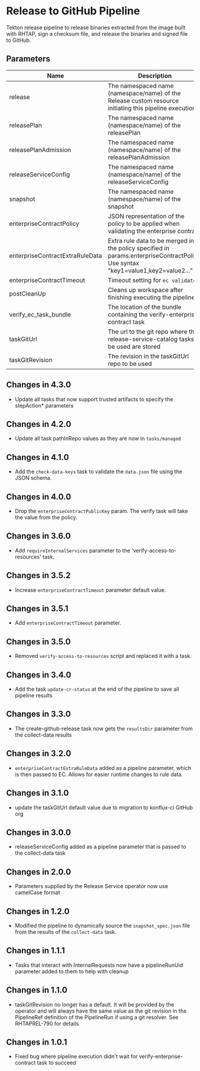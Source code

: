 # Release to GitHub Pipeline

Tekton release pipeline to release binaries extracted from the image built with RHTAP, sign a checksum file, and release the binaries and signed file to GitHub.

## Parameters

| Name                      | Description                                                           | Optional | Default value |
|---------------------------|-----------------------------------------------------------------------|----------|---------------|
| release                   | The namespaced name (namespace/name) of the Release custom resource initiating this pipeline execution | No | - |
| releasePlan               | The namespaced name (namespace/name) of the releasePlan               | No       | -             |
| releasePlanAdmission      | The namespaced name (namespace/name) of the releasePlanAdmission      | No       | -             |
| releaseServiceConfig      | The namespaced name (namespace/name) of the releaseServiceConfig      | No       | -             |
| snapshot                  | The namespaced name (namespace/name) of the snapshot                  | No       | -             |
| enterpriseContractPolicy        | JSON representation of the policy to be applied when validating the enterprise contract | No | - |
| enterpriseContractExtraRuleData | Extra rule data to be merged into the policy specified in params.enterpriseContractPolicy. Use syntax "key1=value1,key2=value2..." |  Yes | pipeline_intention=release | 
| enterpriseContractTimeout       | Timeout setting for `ec validate`                               | Yes       | 40m0s        |
| postCleanUp               | Cleans up workspace after finishing executing the pipeline            | Yes       | true         |
| verify_ec_task_bundle     | The location of the bundle containing the verify-enterprise-contract task | No    | -            |      
| taskGitUrl                | The url to the git repo where the release-service-catalog tasks to be used are stored | Yes | https://github.com/konflux-ci/release-service-catalog.git |
| taskGitRevision           | The revision in the taskGitUrl repo to be used                        | No        | -            |

## Changes in 4.3.0
* Update all tasks that now support trusted artifacts to specify the stepAction* parameters

## Changes in 4.2.0
* Update all task pathInRepo values as they are now in `tasks/managed`

## Changes in 4.1.0
* Add the `check-data-keys` task to validate the `data.json` file using the JSON schema.

## Changes in 4.0.0
* Drop the `enterpriseContractPublicKey` param. The verify task will take the value from the policy.

## Changes in 3.6.0
* Add `requireInternalServices` parameter to the 'verify-access-to-resources' task.

## Changes in 3.5.2
* Increase `enterpriseContractTimeout` parameter default value.

## Changes in 3.5.1
* Add `enterpriseContractTimeout` parameter.

## Changes in 3.5.0
* Removed `verify-access-to-resources` script and replaced it with a task.

## Changes in 3.4.0
- Add the task `update-cr-status` at the end of the pipeline to save all pipeline results

## Changes in 3.3.0
* The create-github-release task now gets the `resultsDir` parameter from the collect-data results

## Changes in 3.2.0
* `enterpriseContractExtraRuleData` added as a pipeline parameter, which is
  then passed to EC. Allows for easier runtime changes to rule data.

## Changes in 3.1.0
* update the taskGitUrl default value due to migration
  to konflux-ci GitHub org

## Changes in 3.0.0
* releaseServiceConfig added as a pipeline parameter that is passed to the collect-data task

## Changes in 2.0.0
* Parameters supplied by the Release Service operator now use camelCase format

## Changes in 1.2.0
* Modified the pipeline to dynamically source the `snapshot_spec.json`
  file from the results of the `collect-data` task.

## Changes in 1.1.1
* Tasks that interact with InternalRequests now have a pipelineRunUid parameter added to them to help with cleanup

## Changes in 1.1.0
* taskGitRevision no longer has a default. It will be provided by the operator and will always have the same value as
  the git revision in the PipelineRef definition of the PipelineRun if using a git resolver. See RHTAPREL-790 for details

## Changes in 1.0.1
* Fixed bug where pipeline execution didn't wait for verify-enterprise-contract task to succeed
